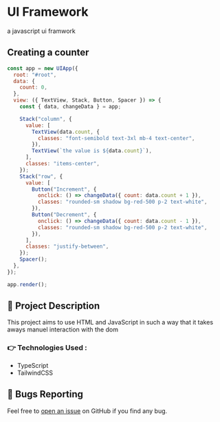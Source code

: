 # UI Framework

a javascript ui framwork

## Creating a counter

```js
const app = new UIApp({
  root: "#root",
  data: {
    count: 0,
  },
  view: ({ TextView, Stack, Button, Spacer }) => {
    const { data, changeData } = app;

    Stack("column", {
      value: [
        TextView(data.count, {
          classes: "font-semibold text-3xl mb-4 text-center",
        }),
        TextView(`the value is ${data.count}`),
      ],
      classes: "items-center",
    });
    Stack("row", {
      value: [
        Button("Increment", {
          onclick: () => changeData({ count: data.count + 1 }),
          classes: "rounded-sm shadow bg-red-500 p-2 text-white",
        }),
        Button("Decrement", {
          onclick: () => changeData({ count: data.count - 1 }),
          classes: "rounded-sm shadow bg-red-500 p-2 text-white",
        }),
      ],
      classes: "justify-between",
    });
    Spacer();
  },
});

app.render();
```


## 🎩 Project Description
This project aims to use HTML and JavaScript in such a way that it takes aways manuel interaction with the dom

### 👉 Technologies Used :
 * TypeScript
 * TailwindCSS

<a id="bug"></a>
## 🐛 Bugs Reporting
Feel free to [open an issue](https://github.com/mwelwankuta/ui-app/issues) on GitHub if you find any bug.
